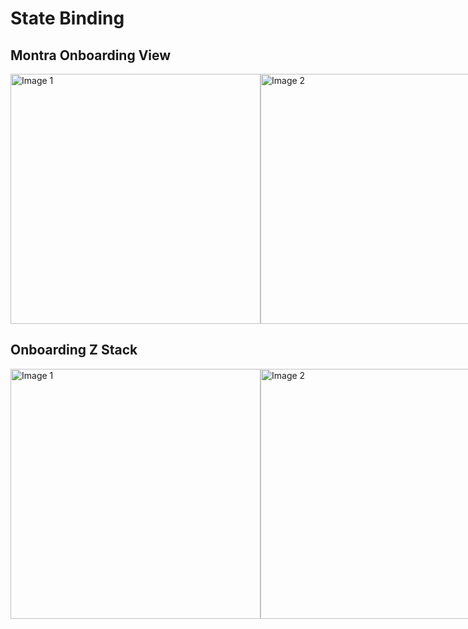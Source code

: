 # State Binding

## Montra Onboarding View

<div style="display: flex; justify-content: space-between;">
    <img src="https://github.com/adityahimaone/SwiftUI-StateBinding/assets/30428194/f7d40371-f98f-4bbc-b637-40150d275d87" alt="Image 1" width="400" height="auto">
    <img src="https://github.com/adityahimaone/SwiftUI-StateBinding/assets/30428194/f7310514-d1d0-46d4-b570-48673b955c8e" alt="Image 2" width="400" height="auto">
</div>

## Onboarding Z Stack

<div style="display: flex; justify-content: space-between;">
    <img src="https://github.com/adityahimaone/SwiftUI-StateBinding/assets/30428194/e6cc935c-de8f-4f05-b5b9-db08af1b12bf" alt="Image 1" width="400" height="auto">
    <img src="https://github.com/adityahimaone/SwiftUI-StateBinding/assets/30428194/5f39ca30-c185-4903-90e6-5d92b45e3f93" alt="Image 2" width="400" height="auto">
</div>
